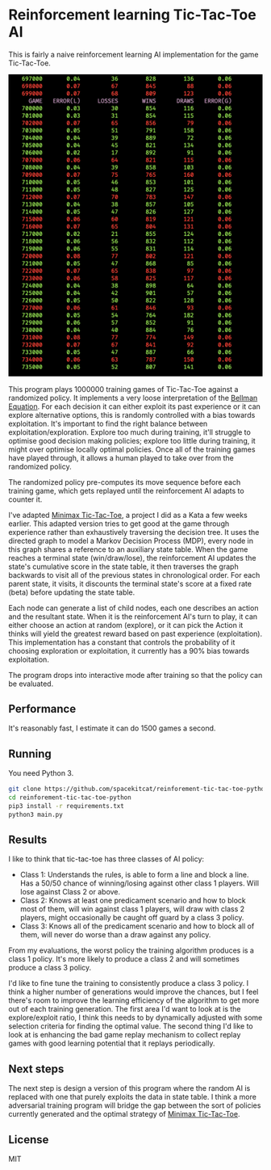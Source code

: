 # Reinforcement  learning Tic-Tac-Toe AI

This is fairly a naive reinforcement learning AI implementation for the game Tic-Tac-Toe.

![Screenshot of the program running. It prints table of data with 6 columns: GAME, RATIO, LOSSES, WINS, DRAWS and Global. The GAME column increments by 1000 for each new row and RATIO, LOSSES, WINS and DRAWS describe how many of those 1000 games resulted in wins, losses or draws. The RATIO describes the number of WINS plus DRAWS divided by the number of LOSSES each row. The GLOBAL column is the overall ratio of WINS plus DRAWS divided by the number of LOSSES for all games so far.](images/demo.png)

This program plays 1000000 training games of Tic-Tac-Toe against a randomized policy. It implements a very loose interpretation of the [Bellman Equation](https://en.wikipedia.org/wiki/Bellman_equation). For each decision it can either exploit its past experience or it can explore alternative options, this is randomly controlled with a bias towards exploitation. It's important to find the right balance between exploitation/exploration. Explore too much during training, it'll struggle to optimise good decision making policies; explore too little during training, it might over optimise locally optimal policies. Once all of the training games have played through, it allows a human played to take over from the randomized policy.

The randomized policy pre-computes its move sequence before each training game, which gets replayed until the reinforcement AI adapts to counter it.

I've adapted [Minimax Tic-Tac-Toe](https://github.com/spacekitcat/minimax-tic-tac-toe-python), a project I did as a Kata a few weeks earlier. This adapted version tries to get good at the game through experience rather than exhaustively traversing the decision tree. It uses the directed graph to model a Markov Decision Process (MDP), every node in this graph shares a reference to an auxiliary state table. When the game reaches a terminal state (win/draw/lose), the reinforcement AI updates the state's cumulative score in the state table, it then traverses the graph backwards to visit all of the previous states in chronological order. For each parent state, it visits, it discounts the terminal state's score at a fixed rate (beta) before updating the state table.

Each node can generate a list of child nodes, each one describes an action and the resultant state. When it is the reinforcement AI's turn to play, it can either choose an action at random (explore), or it can pick the Action it thinks will yield the greatest reward based on past experience (exploitation). This implementation has a constant that controls the probability of it choosing exploration or exploitation, it currently has a 90% bias towards exploitation.

The program drops into interactive mode after training so that the policy can be evaluated.

## Performance

It's reasonably fast, I estimate it can do 1500 games a second.

## Running

You need Python 3.

```bash
git clone https://github.com/spacekitcat/reinforement-tic-tac-toe-python.git
cd reinforement-tic-tac-toe-python
pip3 install -r requirements.txt
python3 main.py
```

## Results

I like to think that tic-tac-toe has three classes of AI policy:

- Class 1: Understands the rules, is able to form a line and block a line. Has a 50/50 chance of winning/losing against other class 1 players. Will lose against Class 2 or above.
- Class 2: Knows at least one predicament scenario and how to block most of them, will win against class 1 players, will draw with class 2 players, might occasionally be caught off guard by a class 3 policy.
- Class 3: Knows all of the predicament scenario and how to block all of them, will never do worse than a draw against any policy.

From my evaluations, the worst policy the training algorithm produces is a class 1 policy. It's more likely to produce a class 2 and will sometimes produce a class 3 policy.

I'd like to fine tune the training to consistently produce a class 3 policy. I think a higher number of generations would improve the chances, but I feel there's room to improve the learning efficiency of the algorithm to get more out of each training generation. The first area I'd want to look at is the explore/exploit ratio, I think this needs to by dynamically adjusted with some selection criteria for finding the optimal value. The second thing I'd like to look at is enhancing the bad game replay mechanism to collect replay games with good learning potential that it replays periodically.

## Next steps

The next step is design a version of this program where the random AI is replaced with one that purely exploits the data in state table. I think a more adversarial training program will bridge the gap between the sort of policies currently generated and the optimal strategy of [Minimax Tic-Tac-Toe](https://github.com/spacekitcat/minimax-tic-tac-toe-python).

## License

MIT
